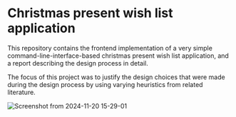 # Christmas present wish list application
This repository contains the frontend implementation of a very simple command-line-interface-based christmas present wish list application, and a report describing the design process in detail.

The focus of this project was to justify the design choices that were made during the design process by using varying heuristics from related literature.

![Screenshot from 2024-11-20 15-29-01](https://github.com/user-attachments/assets/6df71b64-7464-4b79-b44d-0216f54abcf8)
